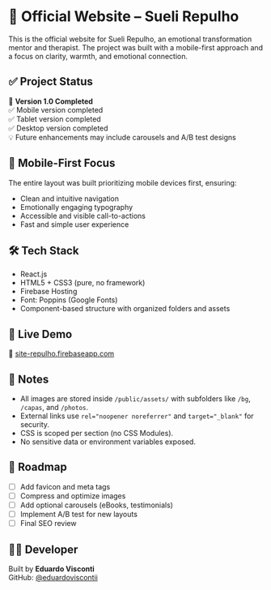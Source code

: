 # 🌸 Official Website – Sueli Repulho

This is the official website for Sueli Repulho, an emotional transformation mentor and therapist. The project was built with a mobile-first approach and a focus on clarity, warmth, and emotional connection.

## ✅ Project Status

🎯 **Version 1.0 Completed**  
✅ Mobile version completed  
✅ Tablet version completed  
✅ Desktop version completed  
💡 Future enhancements may include carousels and A/B test designs

## 📱 Mobile-First Focus

The entire layout was built prioritizing mobile devices first, ensuring:

- Clean and intuitive navigation  
- Emotionally engaging typography  
- Accessible and visible call-to-actions  
- Fast and simple user experience

## 🛠️ Tech Stack

- React.js  
- HTML5 + CSS3 (pure, no framework)  
- Firebase Hosting  
- Font: Poppins (Google Fonts)  
- Component-based structure with organized folders and assets

## 🚀 Live Demo

🔗 [site-repulho.firebaseapp.com](https://site-repulho.firebaseapp.com)

## 📝 Notes

- All images are stored inside `/public/assets/` with subfolders like `/bg`, `/capas`, and `/photos`.
- External links use `rel="noopener noreferrer"` and `target="_blank"` for security.
- CSS is scoped per section (no CSS Modules).
- No sensitive data or environment variables exposed.

## 📌 Roadmap

- [ ] Add favicon and meta tags  
- [ ] Compress and optimize images  
- [ ] Add optional carousels (eBooks, testimonials)  
- [ ] Implement A/B test for new layouts  
- [ ] Final SEO review

## 🙋‍♂️ Developer

Built by **Eduardo Visconti**  
GitHub: [@eduardoviscontii](https://github.com/eduardoviscontii)
